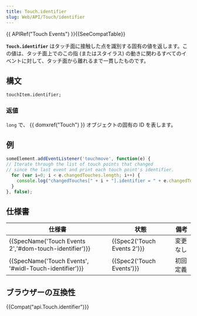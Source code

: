 ```yaml
---
title: Touch.identifier
slug: Web/API/Touch/identifier
---
```


{{ APIRef("Touch Events") }}{{SeeCompatTable}}

**`Touch.identifier`** はタッチ面に接触した点を識別する固有の値を返します。この値は、タッチ面上でのこの指 (またはスタイラス) の動きに関わるすべてのイベントに対して、タッチ面から離れるまで一貫したものです。

## 構文

```
touchItem.identifier;
```

### 返値

`long` で、 {{ domxref("Touch") }} オブジェクトの固有の ID を表します。

## 例

```js
someElement.addEventListener('touchmove', function(e) {
// Iterate through the list of touch points that changed
// since the last event and print each touch point's identifier.
  for (var i=0; i < e.changedTouches.length; i++) {
    console.log("changedTouches[" + i + "].identifier = " + e.changedTouches[i].identifier);
  }
}, false);
```

## 仕様書

| 仕様書                                                                   | 状態                                 | 備考     |
| ------------------------------------------------------------------------ | ------------------------------------ | -------- |
| {{SpecName('Touch Events 2','#dom-touch-identifier')}} | {{Spec2('Touch Events 2')}} | 変更なし |
| {{SpecName('Touch Events', '#widl-Touch-identifier')}} | {{Spec2('Touch Events')}}     | 初回定義 |

## ブラウザーの互換性

{{Compat("api.Touch.identifier")}}
